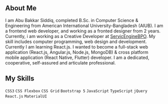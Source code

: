 ## About Me
I am Abu Bakkar Siddiq, completed B.Sc. in Computer Science & Engineering from American International University-Bangladesh (AIUB). I am a frontend web developer, and working as a fronted designer from 2 years. Currently, i am working as a Creative Developer at [ServicEngineBPO]("https://sebpo.com/"). My skill includes computer programming, web design and development. Currently I am learning React.js. I wanted to become a full-stack web application (React.js, Angular.js, Node.js, MongoDB) & cross platform mobile application (React Native, Flutter) developer. I am a dedicated, cooperative, self-assured and articulate professional.

## My Skills
`CSS3` `CSS Flexbox` `CSS Grid` `Bootstrap 5` `JavaScript` `TypeScript` `jQuery` `React.js` `MaterialUI` 
  
   

<!--
**ab-siddiq/ab-siddiq** is a ✨ _special_ ✨ repository because its `README.md` (this file) appears on your GitHub profile.

Here are some ideas to get you started:

- 🔭 I’m currently working on ...
- 🌱 I’m currently learning ...
- 👯 I’m looking to collaborate on ...
- 🤔 I’m looking for help with ...
- 💬 Ask me about ...
- 📫 How to reach me: ...
- 😄 Pronouns: ...
- ⚡ Fun fact: ...
-->
